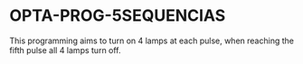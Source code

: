 # OPTA-PROG-5SEQUENCIAS
This programming aims to turn on 4 lamps at each pulse, when reaching the fifth pulse all 4 lamps turn off.
